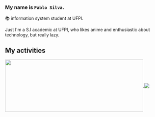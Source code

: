 ### My name is `Pablo Silva`.

📚 information system student at UFPI.

Just I'm a S.I academic at UFPI, who likes anime and enthusiastic about technology, but really lazy.

## My activities

<a href="https://github.com/anuraghazra/github-readme-stats">
  <img width=450 height=170 align="center" src="https://github-readme-stats.vercel.app/api?username=Pepyn0&theme=midnight-purple&show_icons=true" />
</a>
<a href="https://github.com/anuraghazra/convoychat">
  <img align="center" src="https://github-readme-stats.vercel.app/api/top-langs/?username=Pepyn0&theme=midnight-purple&layout=compact" />
</a>

